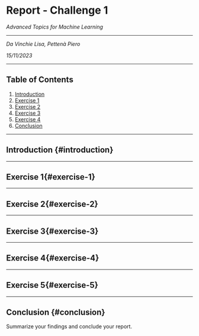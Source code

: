 # Report - Challenge 1

*Advanced Topics for Machine Learning*

---

*Da Vinchie Lisa, Pettenà Piero*

*15/11/2023*

---

## Table of Contents

1. [Introduction](#introduction)
2. [Exercise 1](#exercise-1)
3. [Exercise 2](#exercise-2)
4. [Exercise 3](#exercise-3)
5. [Exercise 4](#exercise-4)
6. [Conclusion](#conclusion)

---

## Introduction {#introduction}

---

## Exercise 1{#exercise-1}

---

## Exercise 2{#exercise-2}

---

## Exercise 3{#exercise-3}

---

## Exercise 4{#exercise-4}

---

## Exercise 5{#exercise-5}

---

## Conclusion {#conclusion}

Summarize your findings and conclude your report.

